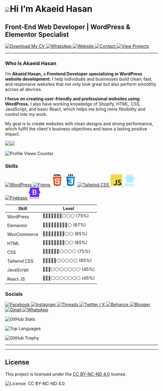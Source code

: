 <!-- 👋 Hand Wave Animation with Heading -->
![](https://user-images.githubusercontent.com/18350557/176309783-0785949b-9127-417c-8b55-ab5a4333674e.gif)Hi I’m Akaeid Hasan
====================================================================================================================================

##  Front-End Web Developer | WordPress & Elementor Specialist







  <!-- Download CV -->
  <a href="https://akaeidhasan.com/wp-content/uploads/2025/07/Akaeid-Hasan-CV.pdf" target="_blank">
    <img src="https://img.shields.io/badge/Download%20My%20CV-0073B1?style=for-the-badge&logo=google-drive&logoColor=white" alt="Download My CV"/>
  </a>

  <!-- WhatsApp -->
  <a href="https://wa.me/8801580726459" target="_blank">
    <img src="https://img.shields.io/badge/Hire%20Me%20on%20WhatsApp-25D366?style=for-the-badge&logo=whatsapp&logoColor=white" alt="WhatsApp"/>
  </a>

  <!-- Visit Website -->
  <a href="https://akaeidhasan.com/" target="_blank">
    <img src="https://img.shields.io/badge/Visit%20My%20Website-0A66C2?style=for-the-badge&logo=google-chrome&logoColor=white" alt="Website"/>
  </a>

  <!-- Contact -->
  <a href="mailto:akaeidhasan.bd@gmail.com" target="_blank">
    <img src="https://img.shields.io/badge/Contact%20Me-D44638?style=for-the-badge&logo=gmail&logoColor=white" alt="Contact"/>
  </a>

  <!-- View Projects (fixed icon) -->
  <a href="https://www.behance.net/akaeidhasan" target="_blank">
    <img src="https://img.shields.io/badge/View%20Projects-8E44AD?style=for-the-badge&logo=github&logoColor=white" alt="View Projects"/>
  </a>

</div>

----------------------------------------------------------
### Who Is Akaeid Hasan
I’m **Akaeid Hasan,** a **Frontend Developer specializing in WordPress website development.** I help individuals and businesses build clean, fast, and responsive websites that not only look great but also perform smoothly across all devices.

**I focus on creating user-friendly and professional websites using WordPress.** I also have working knowledge of Shopify, HTML, CSS, JavaScript, and basic React, which helps me bring more flexibility and control into my work.

My goal is to create websites with clean designs and strong performance, which fulfill the client's business objectives and leave a lasting positive impact.

<a href="https://www.github.com/akaeid-hasan" target="_blank" rel="noreferrer"><img
src="https://img.shields.io/github/followers/akaeid-hasan?logo=github&style=for-the-badge&color=0891b2&labelColor=1c1917" /></a><a href="https://www.x.com/AkaeidHasanAH" target="_blank" rel="noreferrer"><img
src="https://img.shields.io/twitter/follow/AkaeidHasanAH?logo=twitter&style=for-the-badge&color=0891b2&labelColor=1c1917"
/></a> <p align="left">
  <img src="https://komarev.com/ghpvc/?username=akaeid-hasan&label=Profile%20Views&color=brightgreen&style=flat-square" alt="Profile Views Counter" />
</p>

### Skills


<p align="left">
<p align="left">
  <!-- WordPress -->
  <a href="https://wordpress.com" target="_blank" rel="noreferrer">
    <img src="https://raw.githubusercontent.com/danielcranney/readme-generator/main/public/icons/skills/wordpress-colored.svg" alt="WordPress" width="40" height="40"/>
  </a>

  <!-- Figma -->
  <a href="https://www.figma.com/" target="_blank" rel="noreferrer">
    <img src="https://raw.githubusercontent.com/danielcranney/readme-generator/main/public/icons/skills/figma-colored.svg" alt="Figma" width="40" height="40"/>
  </a>

  <!-- HTML -->
  <a href="https://www.w3.org/html/" target="_blank" rel="noreferrer">
    <img src="https://raw.githubusercontent.com/devicons/devicon/master/icons/html5/html5-original-wordmark.svg" alt="HTML" width="40" height="40"/>
  </a>

  <!-- CSS -->
  <a href="https://www.w3schools.com/css/" target="_blank" rel="noreferrer">
    <img src="https://raw.githubusercontent.com/devicons/devicon/master/icons/css3/css3-original-wordmark.svg" alt="CSS" width="40" height="40"/>
  </a>

  <!-- Tailwind CSS -->
  <a href="https://tailwindcss.com/" target="_blank" rel="noreferrer">
    <img src="https://www.vectorlogo.zone/logos/tailwindcss/tailwindcss-icon.svg" alt="Tailwind CSS" width="40" height="40"/>
  </a>

  <!-- JavaScript -->
  <a href="https://developer.mozilla.org/en-US/docs/Web/JavaScript" target="_blank" rel="noreferrer">
    <img src="https://raw.githubusercontent.com/devicons/devicon/master/icons/javascript/javascript-original.svg" alt="JavaScript" width="40" height="40"/>
  </a>

  <!-- React -->
  <a href="https://reactjs.org/" target="_blank" rel="noreferrer">
    <img src="https://raw.githubusercontent.com/devicons/devicon/master/icons/react/react-original-wordmark.svg" alt="React" width="40" height="40"/>
  </a>

  <!-- Firebase -->
  <a href="https://firebase.google.com/" target="_blank" rel="noreferrer">
    <img src="https://www.vectorlogo.zone/logos/firebase/firebase-icon.svg" alt="Firebase" width="40" height="40"/>
  </a>

  <!-- Bootstrap -->
  <a href="https://getbootstrap.com" target="_blank" rel="noreferrer">
    <img src="https://raw.githubusercontent.com/devicons/devicon/master/icons/bootstrap/bootstrap-plain-wordmark.svg" alt="Bootstrap" width="40" height="40"/>
  </a>
</p>

</p>



| Skill         | Level                          |
|---------------|--------------------------------|
| WordPress     | 🔵🔵🔵🔵🔵🔵🔵⚪⚪⚪ (75%) |
| Elementor     | 🔵🔵🔵🔵🔵🔵🔵🔵🔵⚪ (97%) |
| WooCommerce   | 🔵🔵🔵🔵🔵🔵🔵🔵⚪⚪ (85%) |
| HTML          | 🔵🔵🔵🔵🔵🔵🔵🔵⚪⚪ (85%) |
| CSS           | 🔵🔵🔵🔵🔵🔵⚪⚪⚪⚪ (75%) |
| Tailwind CSS  | 🔵🔵🔵🔵🔵⚪⚪⚪⚪⚪ (65%) |
| JavaScript    | 🔵🔵🔵⚪⚪⚪⚪⚪⚪⚪ (45%) |
| React JS      | 🔵🔵🔵⚪⚪⚪⚪⚪⚪⚪ (45%) |







### Socials

<!-- 🌐 Connect with me -->
<p align="left">

  <!-- Facebook -->
  <a href="https://www.facebook.com/akaeidhasanofficial" target="_blank">
    <img src="https://img.shields.io/badge/Facebook-1877F2?style=for-the-badge&logo=facebook&logoColor=white" alt="Facebook"/>
  </a>

  <!-- Instagram -->
  <a href="https://www.instagram.com/akaeidhasan/" target="_blank">
    <img src="https://img.shields.io/badge/Instagram-E4405F?style=for-the-badge&logo=instagram&logoColor=white" alt="Instagram"/>
  </a>

  <!-- Threads -->
  <a href="https://www.threads.net/@akaeidhasan" target="_blank">
    <img src="https://img.shields.io/badge/Threads-000000?style=for-the-badge&logo=threads&logoColor=white" alt="Threads"/>
  </a>

  <!-- Twitter (X) -->
  <a href="https://x.com/AkaeidHasanAH" target="_blank">
    <img src="https://img.shields.io/badge/Twitter(X)-1DA1F2?style=for-the-badge&logo=twitter&logoColor=white" alt="Twitter / X"/>
  </a>

  <!-- Behance -->
  <a href="https://www.behance.net/akaeidhasan" target="_blank">
    <img src="https://img.shields.io/badge/Behance-1769FF?style=for-the-badge&logo=behance&logoColor=white" alt="Behance"/>
  </a>

  <!-- Blogger -->
  <a href="https://akaeidhasan.blogspot.com/" target="_blank">
    <img src="https://img.shields.io/badge/Blogger-FF5722?style=for-the-badge&logo=blogger&logoColor=white" alt="Blogger"/>
  </a>

  <!-- Gmail -->
  <a href="mailto:akaeidhasan.bd@gmail.com" target="_blank">
    <img src="https://img.shields.io/badge/Gmail-D44638?style=for-the-badge&logo=gmail&logoColor=white" alt="Gmail"/>
  </a>

  <!-- WhatsApp -->
  <a href="https://wa.me/8801580726459" target="_blank">
    <img src="https://img.shields.io/badge/WhatsApp-25D366?style=for-the-badge&logo=whatsapp&logoColor=white" alt="WhatsApp"/>
  </a>

</p>





<p align="left">
  <img src="https://github-readme-stats.vercel.app/api?username=akaeid-hasan&show_icons=true&theme=tokyonight&include_all_commits=true&count_private=true&hide_border=true&custom_title=Akaeid%20Hasan's%20GitHub%20Stats" alt="GitHub Stats" />
</p>

<p align="left">
  <img src="https://github-readme-stats.vercel.app/api/top-langs/?username=akaeid-hasan&layout=compact&theme=tokyonight&hide_border=true" alt="Top Languages" />
</p>

<p align="left">
  <img src="https://github-profile-trophy.vercel.app/?username=akaeid-hasan&theme=darkhub&row=1&column=6&margin-w=15&margin-h=15&no-frame=true" alt="GitHub Trophy" />
</p>

---

<!--### 📄 License

This GitHub profile design and content is licensed under  
**Creative Commons Attribution-NonCommercial-NoDerivatives 4.0 International (CC BY-NC-ND 4.0)**.  
You may not use, reproduce, or modify this content for commercial or derivative use without permission.

🔗 [Read Full License Terms Here](./LICENSE)-->

---
## License

This project is licensed under the [CC BY-NC-ND 4.0](https://creativecommons.org/licenses/by-nc-nd/4.0/) license.

![License: CC BY-NC-ND 4.0](https://img.shields.io/badge/License-CC%20BY--NC--ND%204.0-lightgrey.svg)


<div width="100%" align="center"></div><br /><br /><br /><br /><br /><br /><br />
